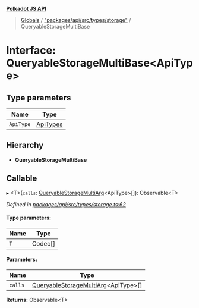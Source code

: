 **[Polkadot JS API](../README.md)**

> [Globals](../globals.md) / ["packages/api/src/types/storage"](../modules/_packages_api_src_types_storage_.md) / QueryableStorageMultiBase

# Interface: QueryableStorageMultiBase\<**ApiType**>

## Type parameters

Name | Type |
------ | ------ |
`ApiType` | [ApiTypes](../modules/_packages_api_src_types_base_.md#apitypes) |

## Hierarchy

* **QueryableStorageMultiBase**

## Callable

▸ \<T>(`calls`: [QueryableStorageMultiArg](../modules/_packages_api_src_types_storage_.md#queryablestoragemultiarg)\<ApiType>[]): Observable\<T>

*Defined in [packages/api/src/types/storage.ts:62](https://github.com/polkadot-js/api/blob/cc926596e/packages/api/src/types/storage.ts#L62)*

#### Type parameters:

Name | Type |
------ | ------ |
`T` | Codec[] |

#### Parameters:

Name | Type |
------ | ------ |
`calls` | [QueryableStorageMultiArg](../modules/_packages_api_src_types_storage_.md#queryablestoragemultiarg)\<ApiType>[] |

**Returns:** Observable\<T>
